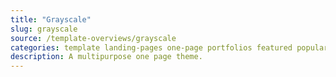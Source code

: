 ```yaml
---
title: "Grayscale"
slug: grayscale
source: /template-overviews/grayscale
categories: template landing-pages one-page portfolios featured popular
description: A multipurpose one page theme.
---
```


<img src="/assets/img/templates/grayscale.jpg" class="img-responsive" alt="">